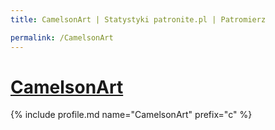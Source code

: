 ```yaml
---
title: CamelsonArt | Statystyki patronite.pl | Patromierz

permalink: /CamelsonArt
---
```


# [CamelsonArt](https://patronite.pl/CamelsonArt)

{% include profile.md name="CamelsonArt" prefix="c" %}
